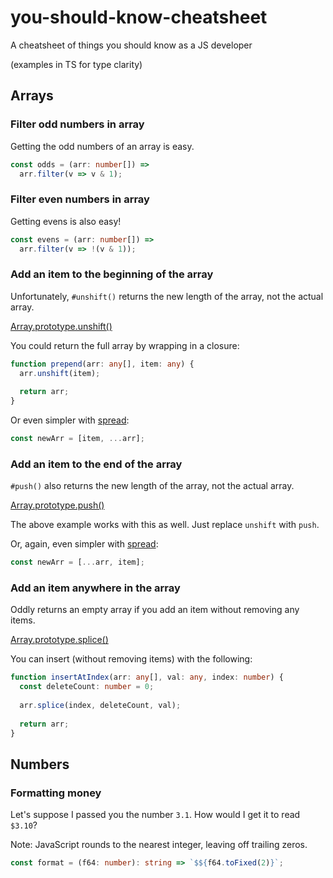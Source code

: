 # you-should-know-cheatsheet
A cheatsheet of things you should know as a JS developer

(examples in TS for type clarity)

## Arrays

### Filter odd numbers in array

Getting the odd numbers of an array is easy.

```ts
const odds = (arr: number[]) =>
  arr.filter(v => v & 1);
```

### Filter even numbers in array

Getting evens is also easy!

```ts
const evens = (arr: number[]) =>
  arr.filter(v => !(v & 1));
```

### Add an item to the beginning of the array

Unfortunately, `#unshift()` returns the new length of the
array, not the actual array.

[Array.prototype.unshift()](https://developer.mozilla.org/en-US/docs/Web/JavaScript/Reference/Global_Objects/Array/unshift)

You could return the full array by wrapping in a closure:

```ts
function prepend(arr: any[], item: any) {
  arr.unshift(item);
  
  return arr;
}
```

Or even simpler with [spread](https://developer.mozilla.org/en-US/docs/Web/JavaScript/Reference/Operators/Spread_syntax):

```ts
const newArr = [item, ...arr];
```

### Add an item to the end of the array

`#push()` also returns the new length of the array, not the
actual array.

[Array.prototype.push()](https://developer.mozilla.org/en-US/docs/Web/JavaScript/Reference/Global_Objects/Array/push)

The above example works with this as well. Just replace
`unshift` with `push`.

Or, again, even simpler with [spread](https://developer.mozilla.org/en-US/docs/Web/JavaScript/Reference/Operators/Spread_syntax):

```ts
const newArr = [...arr, item];
```

### Add an item anywhere in the array

Oddly returns an empty array if you add an item without
removing any items.

[Array.prototype.splice()](https://developer.mozilla.org/en-US/docs/Web/JavaScript/Reference/Global_Objects/Array/splice)

You can insert (without removing items) with the following:

```ts
function insertAtIndex(arr: any[], val: any, index: number) {
  const deleteCount: number = 0;
  
  arr.splice(index, deleteCount, val);
  
  return arr;
}  
```

## Numbers

### Formatting money

Let's suppose I passed you the number `3.1`. How would I get
it to read `$3.10`?

Note: JavaScript rounds to the nearest integer, leaving off
trailing zeros.

```ts
const format = (f64: number): string => `$${f64.toFixed(2)}`;
```
